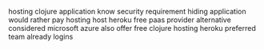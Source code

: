 hosting clojure application know security requirement hiding application would rather pay hosting host heroku free paas provider alternative considered microsoft azure also offer free clojure hosting heroku preferred team already logins